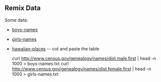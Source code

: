 ## Remix Data

Some data:
- [boys-names](http://www.census.gov/genealogy/names/dist.male.first)
- [girls-names](http://www.census.gov/genealogy/names/dist.female.first)
- [hawaiian-places](http://en.wikipedia.org/wiki/List_of_places_in_Hawaii) -- cut and paste the table

    curl http://www.census.gov/genealogy/names/dist.male.first | head -n 1000 > boys-names.txt
    curl http://www.census.gov/genealogy/names/dist.female.first | head -n 1000 > girls-names.txt
